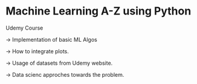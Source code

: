 # Machine Learning A-Z using Python


Udemy Course

-> Implementation of basic ML Algos

-> How to integrate plots.

-> Usage of datasets from Udemy website.

-> Data scienc approches towards the problem.

